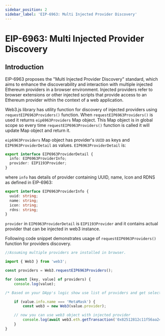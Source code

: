 ```yaml
---
sidebar_position: 2
sidebar_label: 'EIP-6963: Multi Injected Provider Discovery'
---
```


# EIP-6963: Multi Injected Provider Discovery

## Introduction

EIP-6963 proposes the "Multi Injected Provider Discovery" standard, which aims to enhance the discoverability and interaction with multiple injected Ethereum providers in a browser environment. Injected providers refer to browser extensions or other injected scripts that provide access to an Ethereum provider within the context of a web application.

Web3.js library has utility function for discovery of injected providers using `requestEIP6963Providers()` function. When `requestEIP6963Providers()` is used it returns `eip6963Providers` Map object. This Map object is in global scope so every time `requestEIP6963Providers()` function is called it will update Map object and return it. 

`eip6963Providers` Map object has provider's `UUID` as keys and `EIP6963ProviderDetail` as values. `EIP6963ProviderDetail` is:

```ts
export interface EIP6963ProviderDetail {
  info: EIP6963ProviderInfo;
  provider: EIP1193Provider;
}
```

where `info` has details of provider containing UUID, name, Icon and RDNS as defined in EIP-6963:

```ts
export interface EIP6963ProviderInfo {
  uuid: string;
  name: string;
  icon: string;
  rdns: string;
}
```

`provider` in `EIP6963ProviderDetail` is `EIP1193Provider` and it contains actual provider that can be injected in web3 instance.

Following code snippet demonstrates usage of `requestEIP6963Providers()` function for providers discovery. 

```ts
//Assuming multiple providers are installed in browser. 

import { Web3 } from 'web3';

const providers = Web3.requestEIP6963Providers();

for (const [key, value] of providers) {
    console.log(value);

/* Based on your DApp's logic show use list of providers and get selected provider's UUID from user for injecting its EIP6963ProviderDetail.provider EIP1193 object into web3 object */

    if (value.info.name === 'MetaMask') {
        const web3 = new Web3(value.provider);

    // now you can use web3 object with injected provider
        console.log(await web3.eth.getTransaction('0x82512812c11f56aa2474a16d5cc8916b73cd6ed96bf9b8defb3499ec2d9070cb'));
    }
}

```